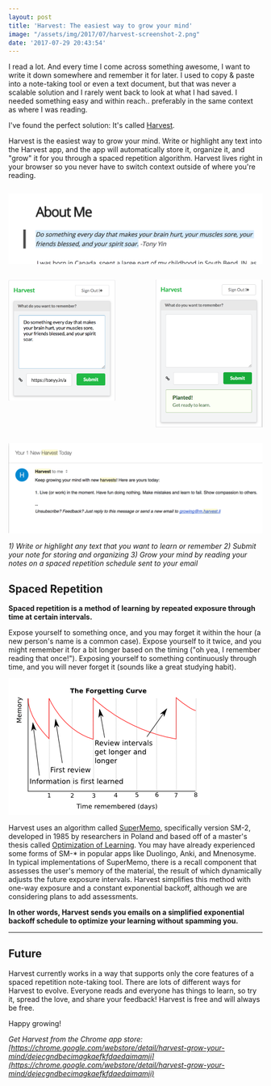 ```yaml
---
layout: post
title: 'Harvest: The easiest way to grow your mind'
image: "/assets/img/2017/07/harvest-screenshot-2.png"
date: '2017-07-29 20:43:54'
---
```


I read a lot. And every time I come across something awesome, I want to write it down somewhere and remember it for later. I used to copy & paste into a note-taking tool or even a text document, but that was never a scalable solution and I rarely went back to look at what I had saved. I needed something easy and within reach.. preferably in the same context as where I was reading.

I've found the perfect solution: It's called [Harvest](https://chrome.google.com/webstore/detail/harvest-grow-your-mind/dejecgndbecimagkaefkfdaedaimamji).

Harvest is the easiest way to grow your mind. Write or highlight any text into the Harvest app, and the app will automatically store it, organize it, and "grow" it for you through a spaced repetition algorithm. Harvest lives right in your browser so you never have to switch context outside of where you're reading.

<div style="width:100%;display:inline-block">

![](/assets/img/2017/08/harvest-screen0.png)

</div>

<div style="width:42%;float:left">

![](/assets/img/2017/09/screenshot2-1.png)

</div>

<div style="width:42%;float:right">

![](/assets/img/2017/09/screenshot2-2.png)

</div>

<div style="width:100%;display:inline-block">

![](/assets/img/2017/07/harvest-screen3.png)

</div>

<span style="font-style:italic">
1) Write or highlight any text that you want to learn or remember
2) Submit your note for storing and organizing
3) Grow your mind by reading your notes on a spaced repetition schedule sent to your email
</span>

<br />

## Spaced Repetition

**Spaced repetition is a method of learning by repeated exposure through time at certain intervals.**

Expose yourself to something once, and you may forget it within the hour (a new person's name is a common case). Expose yourself to it twice, and you might remember it for a bit longer based on the timing ("oh yea, I remember reading that once!"). Exposing yourself to something continuously through time, and you will never forget it (sounds like a great studying habit).

![](/assets/img/2017/07/forgetting-curve.png)

Harvest uses an algorithm called [SuperMemo](https://en.wikipedia.org/wiki/SuperMemo), specifically version SM-2, developed in 1985 by researchers in Poland and based off of a master's thesis called [Optimization of Learning](https://www.supermemo.com/english/ol.htm). You may have already experienced some forms of SM-* in popular apps like Duolingo, Anki, and Mnenosyme. In typical implementations of SuperMemo, there is a recall component that assesses the user's memory of the material, the result of which dynamically adjusts the future exposure intervals. Harvest simplifies this method with one-way exposure and a constant exponential backoff, although we are considering plans to add assessments.

**In other words, Harvest sends you emails on a simplified exponential backoff schedule to optimize your learning without spamming you.**

---

## Future

Harvest currently works in a way that supports only the core features of a spaced repetition note-taking tool. There are lots of different ways for Harvest to evolve. Everyone reads and everyone has things to learn, so try it, spread the love, and share your feedback! Harvest is free and will always be free.

Happy growing!

*Get Harvest from the Chrome app store: [https://chrome.google.com/webstore/detail/harvest-grow-your-mind/dejecgndbecimagkaefkfdaedaimamji](https://chrome.google.com/webstore/detail/harvest-grow-your-mind/dejecgndbecimagkaefkfdaedaimamji)*